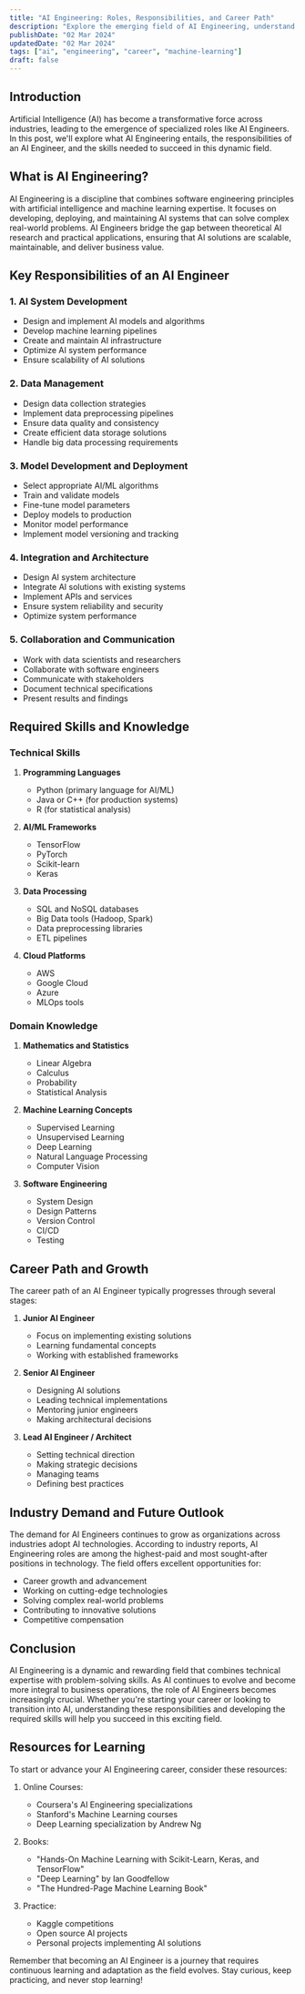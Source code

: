 ```yaml
---
title: "AI Engineering: Roles, Responsibilities, and Career Path"
description: "Explore the emerging field of AI Engineering, understand the key responsibilities of an AI Engineer, and learn about the skills and knowledge required to succeed in this rapidly growing profession."
publishDate: "02 Mar 2024"
updatedDate: "02 Mar 2024"
tags: ["ai", "engineering", "career", "machine-learning"]
draft: false
---
```


## Introduction

Artificial Intelligence (AI) has become a transformative force across industries, leading to the emergence of specialized roles like AI Engineers. In this post, we'll explore what AI Engineering entails, the responsibilities of an AI Engineer, and the skills needed to succeed in this dynamic field.

## What is AI Engineering?

AI Engineering is a discipline that combines software engineering principles with artificial intelligence and machine learning expertise. It focuses on developing, deploying, and maintaining AI systems that can solve complex real-world problems. AI Engineers bridge the gap between theoretical AI research and practical applications, ensuring that AI solutions are scalable, maintainable, and deliver business value.

## Key Responsibilities of an AI Engineer

### 1. AI System Development
- Design and implement AI models and algorithms
- Develop machine learning pipelines
- Create and maintain AI infrastructure
- Optimize AI system performance
- Ensure scalability of AI solutions

### 2. Data Management
- Design data collection strategies
- Implement data preprocessing pipelines
- Ensure data quality and consistency
- Create efficient data storage solutions
- Handle big data processing requirements

### 3. Model Development and Deployment
- Select appropriate AI/ML algorithms
- Train and validate models
- Fine-tune model parameters
- Deploy models to production
- Monitor model performance
- Implement model versioning and tracking

### 4. Integration and Architecture
- Design AI system architecture
- Integrate AI solutions with existing systems
- Implement APIs and services
- Ensure system reliability and security
- Optimize system performance

### 5. Collaboration and Communication
- Work with data scientists and researchers
- Collaborate with software engineers
- Communicate with stakeholders
- Document technical specifications
- Present results and findings

## Required Skills and Knowledge

### Technical Skills
1. **Programming Languages**
   - Python (primary language for AI/ML)
   - Java or C++ (for production systems)
   - R (for statistical analysis)

2. **AI/ML Frameworks**
   - TensorFlow
   - PyTorch
   - Scikit-learn
   - Keras

3. **Data Processing**
   - SQL and NoSQL databases
   - Big Data tools (Hadoop, Spark)
   - Data preprocessing libraries
   - ETL pipelines

4. **Cloud Platforms**
   - AWS
   - Google Cloud
   - Azure
   - MLOps tools

### Domain Knowledge
1. **Mathematics and Statistics**
   - Linear Algebra
   - Calculus
   - Probability
   - Statistical Analysis

2. **Machine Learning Concepts**
   - Supervised Learning
   - Unsupervised Learning
   - Deep Learning
   - Natural Language Processing
   - Computer Vision

3. **Software Engineering**
   - System Design
   - Design Patterns
   - Version Control
   - CI/CD
   - Testing

## Career Path and Growth

The career path of an AI Engineer typically progresses through several stages:

1. **Junior AI Engineer**
   - Focus on implementing existing solutions
   - Learning fundamental concepts
   - Working with established frameworks

2. **Senior AI Engineer**
   - Designing AI solutions
   - Leading technical implementations
   - Mentoring junior engineers
   - Making architectural decisions

3. **Lead AI Engineer / Architect**
   - Setting technical direction
   - Making strategic decisions
   - Managing teams
   - Defining best practices

## Industry Demand and Future Outlook

The demand for AI Engineers continues to grow as organizations across industries adopt AI technologies. According to industry reports, AI Engineering roles are among the highest-paid and most sought-after positions in technology. The field offers excellent opportunities for:

- Career growth and advancement
- Working on cutting-edge technologies
- Solving complex real-world problems
- Contributing to innovative solutions
- Competitive compensation

## Conclusion

AI Engineering is a dynamic and rewarding field that combines technical expertise with problem-solving skills. As AI continues to evolve and become more integral to business operations, the role of AI Engineers becomes increasingly crucial. Whether you're starting your career or looking to transition into AI, understanding these responsibilities and developing the required skills will help you succeed in this exciting field.

## Resources for Learning

To start or advance your AI Engineering career, consider these resources:

1. Online Courses:
   - Coursera's AI Engineering specializations
   - Stanford's Machine Learning courses
   - Deep Learning specialization by Andrew Ng

2. Books:
   - "Hands-On Machine Learning with Scikit-Learn, Keras, and TensorFlow"
   - "Deep Learning" by Ian Goodfellow
   - "The Hundred-Page Machine Learning Book"

3. Practice:
   - Kaggle competitions
   - Open source AI projects
   - Personal projects implementing AI solutions

Remember that becoming an AI Engineer is a journey that requires continuous learning and adaptation as the field evolves. Stay curious, keep practicing, and never stop learning! 